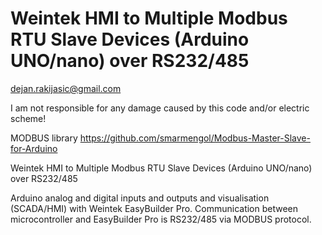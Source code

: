 # Weintek HMI to Multiple Modbus RTU Slave Devices (Arduino UNO/nano) over RS232/485

dejan.rakijasic@gmail.com

I am not responsible for any damage caused by this code and/or electric scheme!

MODBUS library  https://github.com/smarmengol/Modbus-Master-Slave-for-Arduino
 
Weintek HMI to Multiple Modbus RTU Slave Devices (Arduino UNO/nano) over RS232/485

Arduino analog and digital inputs and outputs and visualisation (SCADA/HMI) with Weintek EasyBuilder Pro. Communication between microcontroller and EasyBuilder Pro is RS232/485 via MODBUS protocol.
